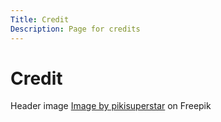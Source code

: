 ```yaml
---
Title: Credit
Description: Page for credits
---
```


Credit
===========
Header image <a href="https://www.freepik.com/free-vector/comic-colorful-frame-background_18094020.htm#query=comic&position=12&from_view=keyword">Image by pikisuperstar</a> on Freepik